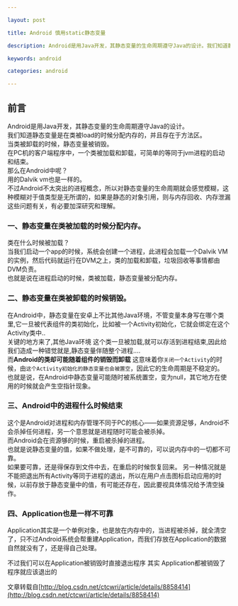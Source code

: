 ```yaml
---

layout: post

title: Android 慎用static静态变量

description: Android是用Java开发，其静态变量的生命周期遵守Java的设计。我们知道静态变量是在类被load的时候分配内存的，并且存在于方法区。当类被卸载的时候，静态变量被销毁。在PC机的客户端程序中，一个类被加载和卸载，可简单的等同于jvm进程的启动和结束。那么在Android中呢？

keywords: android

categories: android

---
```



## 前言

Android是用Java开发，其静态变量的生命周期遵守Java的设计。  
我们知道静态变量是在类被load的时候分配内存的，并且存在于方法区。  
当类被卸载的时候，静态变量被销毁。  
在PC机的客户端程序中，一个类被加载和卸载，可简单的等同于jvm进程的启动和结束。  
那么在Android中呢？  
用的Dalvik vm也是一样的。  
不过Android不太突出的进程概念，所以对静态变量的生命周期就会感觉模糊，这种模糊对于值类型是无所谓的，如果是静态的对象引用，则与内存回收、内存泄漏这些问题有关，有必要加深研究和理解。


### 一、静态变量在类被加载的时候分配内存。

类在什么时候被加载？  
当我们启动一个app的时候，系统会创建一个进程，此进程会加载一个Dalvik VM的实例，然后代码就运行在DVM之上，类的加载和卸载，垃圾回收等事情都由DVM负责。  
也就是说在进程启动的时候，类被加载，静态变量被分配内存。

### 二、静态变量在类被卸载的时候销毁。

在Android中，静态变量在安卓上不比其他Java环境，不管变量本身写在哪个类里,它一旦被代表组件的类初始化，比如被一个Activity初始化，它就会绑定在这个Activity类中..  
关键的地方来了,其他Java环境 这个类一旦被加载,就可以存活到进程结束,因此给我们造成一种错觉就是,静态变量伴随整个进程....  
而**Android的类却可能随着组件的销毁而卸载** 这意味着你`关闭一个Activity`的时候，由`这个Activity初始化的静态变量也会被置空`，因此它的生命周期是不稳定的。  
也就是说，在Android中静态变量可能随时被系统置空，变为null，其它地方在使用的时候就会产生空指针现象。

### 三、Android中的进程什么时候结束

这个是Android对进程和内存管理不同于PC的核心——如果资源足够，Android不会杀掉任何进程，另一个意思就是进程随时可能会被杀掉。  
而Android会在资源够的时候，重启被杀掉的进程。  
也就是说静态变量的值，如果不做处理，是不可靠的，可以说内存中的一切都不可靠。  
如果要可靠，还是得保存到文件中去，在重启的时候恢复回来。
另一种情况就是不能把退出所有Activity等同于进程的退出，所以在用户点击图标启动应用的时候，以前存放于静态变量中的值，有可能还存在，因此要视具体情况给予清空操作。

### 四、Application也是一样不可靠

Application其实是一个单例对象，也是放在内存中的，当进程被杀掉，就全清空了，只不过Android系统会帮重建Application，而我们存放在Application的数据自然就没有了，还是得自己处理。

不过我们可以在Application被销毁时直接退出程序 
其实 Application都被销毁了  程序就应该退出的


文章转载自[http://blog.csdn.net/ctcwri/article/details/8858414](http://blog.csdn.net/ctcwri/article/details/8858414)